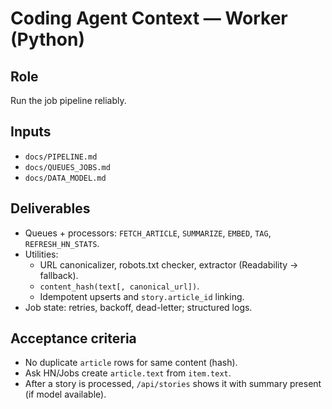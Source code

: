 # Coding Agent Context — Worker (Python)

## Role

Run the job pipeline reliably.

## Inputs

- `docs/PIPELINE.md`
- `docs/QUEUES_JOBS.md`
- `docs/DATA_MODEL.md`

## Deliverables

- Queues + processors: `FETCH_ARTICLE`, `SUMMARIZE`, `EMBED`, `TAG`, `REFRESH_HN_STATS`.
- Utilities:
  - URL canonicalizer, robots.txt checker, extractor (Readability → fallback).
  - `content_hash(text[, canonical_url])`.
  - Idempotent upserts and `story.article_id` linking.
- Job state: retries, backoff, dead-letter; structured logs.

## Acceptance criteria

- No duplicate `article` rows for same content (hash).
- Ask HN/Jobs create `article.text` from `item.text`.
- After a story is processed, `/api/stories` shows it with summary present (if model available).
